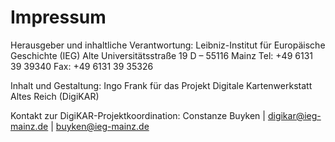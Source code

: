 # Impressum

Herausgeber und inhaltliche Verantwortung:
Leibniz-Institut für Europäische Geschichte (IEG)
Alte Universitätsstraße 19
D – 55116 Mainz
Tel: +49 6131 39 39340
Fax: +49 6131 39 35326

Inhalt und Gestaltung: 
Ingo Frank für das Projekt Digitale Kartenwerkstatt Altes Reich (DigiKAR)

Kontakt zur DigiKAR-Projektkoordination:
Constanze Buyken | digikar@ieg-mainz.de | buyken@ieg-mainz.de
